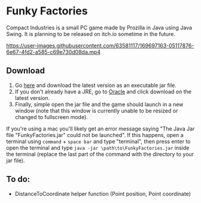 # Funky Factories

Compact Industries is a small PC game made by Prozilla in Java using Java Swing. It is planning to be released on itch.io sometime in the future.

https://user-images.githubusercontent.com/63581117/169697163-05117876-6e67-4fd2-a585-c69e730d08da.mp4

## Download

1. Go [here](https://github.com/Prozilla/Funky-Factories/tree/main/builds) and download the latest version as an executable jar file.
2. If you don't already have a JRE, go to [Oracle](https://www.oracle.com/java/technologies/downloads/) and click download on the latest version.
3. Finally, simple open the jar file and the game should launch in a new window (note that this window is currently unable to be resized or changed to fullscreen mode).

If you're using a mac you'll likely get an error message saying "The Java Jar file "FunkyFactories.jar" could not be launched". If this happens, open a terminal using `command` + `space bar` and type "terminal", then press enter to open the terminal and type `java -jar \path\to\FunkyFactories.jar` inside the terminal (replace the last part of the command with the directory to your jar file).

## To do:

- DistanceToCoordinate helper function (Point position, Point coordinate)
